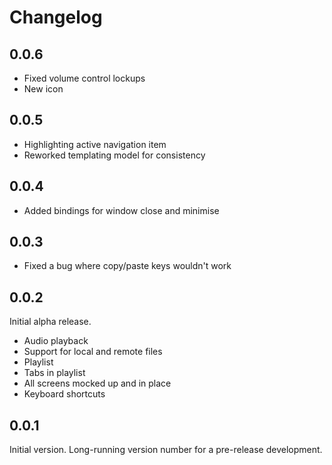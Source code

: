 # Changelog


## 0.0.6

* Fixed volume control lockups
* New icon



## 0.0.5

* Highlighting active navigation item
* Reworked templating model for consistency



## 0.0.4

* Added bindings for window close and minimise



## 0.0.3

* Fixed a bug where copy/paste keys wouldn't work



## 0.0.2

Initial alpha release.
* Audio playback
* Support for local and remote files
* Playlist
* Tabs in playlist
* All screens mocked up and in place
* Keyboard shortcuts



## 0.0.1

Initial version. Long-running version number for a pre-release development.
